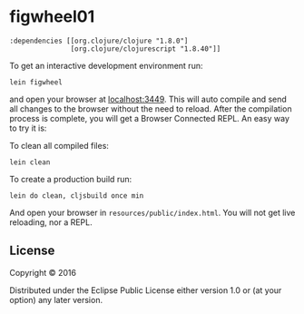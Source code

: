 # figwheel01

~~~
:dependencies [[org.clojure/clojure "1.8.0"]
               [org.clojure/clojurescript "1.8.40"]]
~~~
To get an interactive development environment run:

~~~
lein figwheel
~~~

and open your browser at [localhost:3449](http://localhost:3449/).
This will auto compile and send all changes to the browser without the
need to reload. After the compilation process is complete, you will
get a Browser Connected REPL. An easy way to try it is:

To clean all compiled files:
~~~
lein clean
~~~

To create a production build run:
~~~
lein do clean, cljsbuild once min
~~~

And open your browser in `resources/public/index.html`. You will not get live reloading, nor a REPL.

## License

Copyright © 2016

Distributed under the Eclipse Public License either version 1.0 or (at your option) any later version.